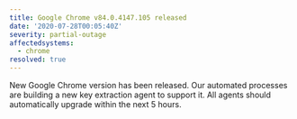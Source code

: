 ```yaml
---
title: Google Chrome v84.0.4147.105 released
date: '2020-07-28T00:05:40Z'
severity: partial-outage
affectedsystems:
  - chrome
resolved: true
---
```

New Google Chrome version has been released. Our automated processes are building a new key extraction agent to support it. All agents should automatically upgrade within the next 5 hours.


